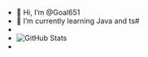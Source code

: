 - 👋 Hi, I’m @Goal651
- 🌱 I’m currently learning Java and ts#
- 
- ![GitHub Stats](https://github-readme-stats.vercel.app/api/top-langs/?username=Goal651&layout=compact)
-

<!---
Goal651/Goal651 is a ✨ special ✨ repository because its `README.md` (this file) appears on your GitHub profile.
You can click the Preview link to take a look at your changes.
--->
